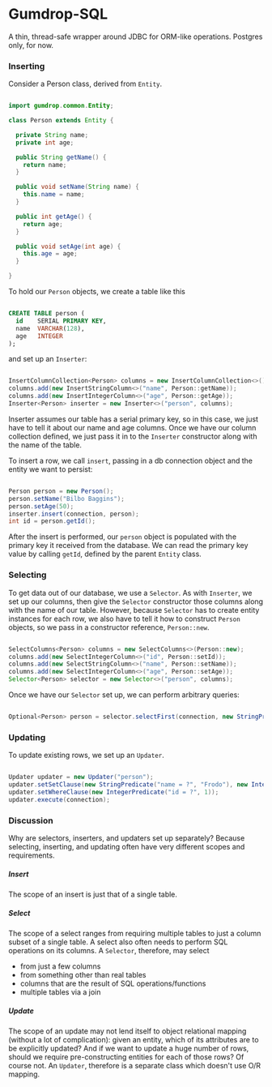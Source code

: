 # Gumdrop-SQL

A thin, thread-safe wrapper around JDBC for ORM-like operations. Postgres only, for now.

### Inserting

Consider a Person class, derived from `Entity`.

```java

import gumdrop.common.Entity;

class Person extends Entity {

  private String name;
  private int age;

  public String getName() {
    return name;
  }

  public void setName(String name) {
    this.name = name;
  }

  public int getAge() {
    return age;
  }

  public void setAge(int age) {
    this.age = age;
  }

}

```

To hold our `Person` objects, we create a table like this

```sql

CREATE TABLE person (
  id    SERIAL PRIMARY KEY,
  name  VARCHAR(128),
  age   INTEGER
);

```

and set up an `Inserter`:

```java

InsertColumnCollection<Person> columns = new InsertColumnCollection<>();
columns.add(new InsertStringColumn<>("name", Person::getName));
columns.add(new InsertIntegerColumn<>("age", Person::getAge));
Inserter<Person> inserter = new Inserter<>("person", columns);

```

Inserter assumes our table has a serial primary key, so in this case, we just have to tell it about our name and age
columns. Once we have our column collection defined, we just pass it in to the `Inserter` constructor along with the
name of the table.

To insert a row, we call `insert`, passing in a db connection object and the entity we want to persist:

```java

Person person = new Person();
person.setName("Bilbo Baggins");
person.setAge(50);
inserter.insert(connection, person);
int id = person.getId();

```

After the insert is performed, our `person` object is populated with the primary key it received from the database. We can
read the primary key value by calling `getId`, defined by the parent `Entity` class.

### Selecting

To get data out of our database, we use a `Selector`. As with `Inserter`, we set up our columns, then give the
`Selector` constructor those columns along with the name of our table. However, because `Selector` has to create entity
instances for each row, we also have to tell it how to construct `Person` objects, so we pass in a constructor
reference, `Person::new`.

```java

SelectColumns<Person> columns = new SelectColumns<>(Person::new);
columns.add(new SelectIntegerColumn<>("id", Person::setId));
columns.add(new SelectStringColumn<>("name", Person::setName));
columns.add(new SelectIntegerColumn<>("age", Person::setAge));
Selector<Person> selector = new Selector<>("person", columns);

```

Once we have our `Selector` set up, we can perform arbitrary queries:

```java

Optional<Person> person = selector.selectFirst(connection, new StringPredicate("name = ?", "Bilbo Baggins"));

```

### Updating

To update existing rows, we set up an `Updater`.

```java

Updater updater = new Updater("person");
updater.setSetClause(new StringPredicate("name = ?", "Frodo"), new IntegerPredicate("age = ?", 25));
updater.setWhereClause(new IntegerPredicate("id = ?", 1));
updater.execute(connection);

```

### Discussion

Why are selectors, inserters, and updaters set up separately? Because selecting, inserting, and updating often have
very different scopes and requirements.

##### Insert

The scope of an insert is just that of a single table.

##### Select

The scope of a select ranges from requiring multiple tables to just a column subset of a single table. A select also
often needs to perform SQL operations on its columns. A `Selector`, therefore, may select
* from just a few columns
* from something other than real tables
* columns that are the result of SQL operations/functions
* multiple tables via a join

##### Update

The scope of an update may not lend itself to object relational mapping (without a lot of complication): given an
entity, which of its attributes are to be explicitly updated? And if we want to update a huge number of rows, should we
require pre-constructing entities for each of those rows? Of course not. An `Updater`, therefore is a separate class
which doesn't use O/R mapping.
